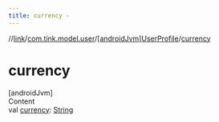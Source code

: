 ```yaml
---
title: currency -
---
```

//[link](../../index.md)/[com.tink.model.user](../index.md)/[[androidJvm]UserProfile](index.md)/[currency](currency.md)



# currency  
[androidJvm]  
Content  
val [currency](currency.md): [String](https://kotlinlang.org/api/latest/jvm/stdlib/kotlin/-string/index.html)  



